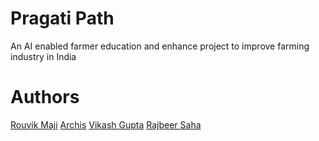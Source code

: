 # Pragati Path
An AI enabled farmer education and enhance project to improve farming industry in India

# Authors
[Rouvik Maji](https://github.com/Rouvik)
[Archis](https://github.com/Dealer-09)
[Vikash Gupta](https://github.com/vikashgupta16)
[Rajbeer Saha](https://github.com/pixelpioneer404)